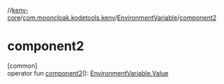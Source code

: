 //[kenv-core](../../../index.md)/[com.mooncloak.kodetools.kenv](../index.md)/[EnvironmentVariable](index.md)/[component2](component2.md)

# component2

[common]\
operator fun [component2](component2.md)(): [EnvironmentVariable.Value](-value/index.md)
